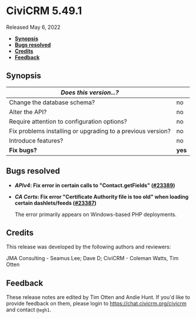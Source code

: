 # CiviCRM 5.49.1

Released May 6, 2022

- **[Synopsis](#synopsis)**
- **[Bugs resolved](#bugs)**
- **[Credits](#credits)**
- **[Feedback](#feedback)**

## <a name="synopsis"></a>Synopsis

| *Does this version...?*                                         |          |
| --------------------------------------------------------------- | -------- |
| Change the database schema?                                     | no       |
| Alter the API?                                                  | no       |
| Require attention to configuration options?                     | no       |
| Fix problems installing or upgrading to a previous version?     | no       |
| Introduce features?                                             | no       |
| **Fix bugs?**                                                   | **yes**  |

## <a name="bugs"></a>Bugs resolved

* **_APIv4_: Fix error in certain calls to "Contact.getFields" ([#23389](https://github.com/civicrm/civicrm-core/pull/23389))**
* **_CA Certs_: Fix error "Certificate Authority file is too old" when loading certain dashlets/feeds ([#23387](https://github.com/civicrm/civicrm-core/pull/23387))**

  The error primarily appears on Windows-based PHP deployments.

## <a name="credits"></a>Credits

This release was developed by the following authors and reviewers:

JMA Consulting - Seamus Lee; Dave D; CiviCRM - Coleman Watts, Tim Otten

## <a name="feedback"></a>Feedback

These release notes are edited by Tim Otten and Andie Hunt.  If you'd like to
provide feedback on them, please login to https://chat.civicrm.org/civicrm and
contact `@agh1`.
